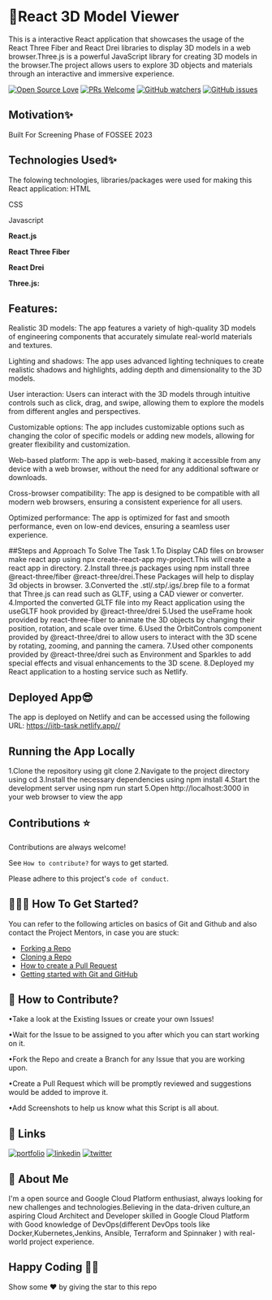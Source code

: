 # 📌React 3D Model Viewer

This is a interactive React application that showcases the usage of the React Three Fiber and React Drei libraries to display 3D models in a web browser.Three.js is a powerful JavaScript library for creating 3D models in the browser.The project allows users to explore 3D objects and materials through an interactive and immersive experience.

[![Open Source Love](https://badges.frapsoft.com/os/v3/open-source.svg?v=103)](https://github.com/ellerbrock/open-source-badges/)
[![PRs Welcome](https://img.shields.io/badge/PRs-welcome-brightgreen.svg?style=flat-square)](https://makeapullrequest.com)
[![GitHub watchers](https://badgen.net/github/watchers/helloshiv01/my-project/)](https://GitHub.com/helloshiv01/my-project/watchers/)
[![GitHub issues](https://img.shields.io/github/issues/helloshiv01/my-project)](https://GitHub.com/helloshiv01/my-project/issues/)

## Motivation✨
Built For Screening Phase of FOSSEE 2023

## Technologies Used✨
The folowing technologies, libraries/packages were used for making this React application:
HTML

CSS

Javascript

**React.js**

**React Three Fiber**

**React Drei**

**Three.js:**

## Features:
Realistic 3D models: The app features a variety of high-quality 3D models of engineering components that accurately simulate real-world materials and textures.

Lighting and shadows: The app uses advanced lighting techniques to create realistic shadows and highlights, adding depth and dimensionality to the 3D models.

User interaction: Users can interact with the 3D models through intuitive controls such as click, drag, and swipe, allowing them to explore the models from different angles and
perspectives.

Customizable options: The app includes customizable options such as changing the color of specific models or adding new models, allowing for greater flexibility and customization.

Web-based platform: The app is web-based, making it accessible from any device with a web browser, without the need for any additional software or downloads.

Cross-browser compatibility: The app is designed to be compatible with all modern web browsers, ensuring a consistent experience for all users.

Optimized performance: The app is optimized for fast and smooth performance, even on low-end devices, ensuring a seamless user experience.

##Steps and Approach To Solve The Task
1.To Display CAD files on browser make react app using npx create-react-app my-project.This will create a react app in directory.
2.Install three.js packages using npm install three @react-three/fiber @react-three/drei.These Packages will help to display 3d objects in browser.
3.Converted the .stl/.stp/.igs/.brep file to a format that Three.js can read such as GLTF, using a CAD viewer or converter.
4.Imported the converted GLTF file into my React application using the useGLTF hook provided by @react-three/drei
5.Used the useFrame hook provided by react-three-fiber to animate the 3D objects by changing their position, rotation, and scale over time.
6.Used the OrbitControls component provided by @react-three/drei to allow users to interact with the 3D scene by rotating, zooming, and panning the camera.
7.Used other components provided by @react-three/drei such as Environment and Sparkles to add special effects and visual enhancements to the 3D scene.
8.Deployed my React application to a hosting service such as Netlify.

## Deployed App😎
The app is deployed on Netlify and can be accessed using the following URL: https://iitb-task.netlify.app//

## Running the App Locally
1.Clone the repository using git clone
2.Navigate to the project directory using cd
3.Install the necessary dependencies using npm install
4.Start the development server using npm run start
5.Open http://localhost:3000 in your web browser to view the app

## Contributions ⭐

Contributions are always welcome!

See `How to contribute?` for ways to get started.

Please adhere to this project's `code of conduct`.


## 👨🏻‍💻 How To Get Started?

You can refer to the following articles on basics of Git and Github and also contact the Project Mentors, in case you are stuck:
- [Forking a Repo](https://help.github.com/en/github/getting-started-with-github/fork-a-repo)
- [Cloning a Repo](https://help.github.com/en/desktop/contributing-to-projects/creating-a-pull-request)
- [How to create a Pull Request](https://opensource.com/article/19/7/create-pull-request-github)
- [Getting started with Git and GitHub](https://towardsdatascience.com/getting-started-with-git-and-github-6fcd0f2d4ac6)
## 📝 How to Contribute? 

•Take a look at the Existing Issues or create your own Issues!

•Wait for the Issue to be assigned to you after which you can start working on it.

•Fork the Repo and create a Branch for any Issue that you are working upon.

•Create a Pull Request which will be promptly reviewed and suggestions would be added to improve it.

•Add Screenshots to help us know what this Script is all about.


## 🔗 Links
[![portfolio](https://img.shields.io/badge/my_portfolio-000?style=for-the-badge&logo=ko-fi&logoColor=white)](https://theycallmeshiv.bio.link//)
[![linkedin](https://img.shields.io/badge/linkedin-0A66C2?style=for-the-badge&logo=linkedin&logoColor=white)](https://www.linkedin.com/in/shiv-chaudhary-/)
[![twitter](https://img.shields.io/badge/twitter-1DA1F2?style=for-the-badge&logo=twitter&logoColor=white)](https://twitter.com/theycallmeshiv)


## 🚀 About Me
I'm a open source and Google Cloud Platform enthusiast, always looking for new challenges and technologies.Believing in the data-driven culture,an aspiring Cloud Architect and Developer skilled in Google Cloud Platform with Good knowledge of DevOps(different DevOps tools like Docker,Kubernetes,Jenkins, Ansible, Terraform and Spinnaker ) with real-world project experience. 


## Happy Coding 👨‍💻


Show some ❤️  by giving the star to this repo
